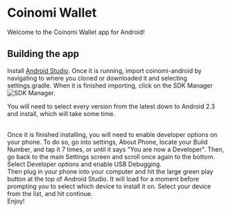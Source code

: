 Coinomi Wallet
===============

Welcome to the Coinomi Wallet app for Android!

## Building the app

Install [Android Studio](https://developer.android.com/sdk/installing/studio.html). Once it is running, import coinomi-android by navigating to where you cloned or downloaded it and selecting settings.gradle. When it is finished importing, click on the SDK Manager ![SDK Manager](https://developer.android.com/images/tools/sdk-manager-studio.png). 
<br/>

You will need to select every version from the latest down to Android 2.3 and install, which will take some time.

<br/>
Once it is finished installing, you will need to enable developer options on your phone. To do so, go into settings, About Phone, locate your Build Number, and tap it 7 times, or until it says "You are now a Developer". Then, go back to the main 
Settings screen and scroll once again to the bottom. Select Developer options and enable USB Debugging. 

<br/>
Then plug in your phone into your computer and hit the large green play button at the top of Android Studio. It will load for a moment before prompting you to select which device to install it on. Select your device from the list, and hit continue.

<br/>
Enjoy!



